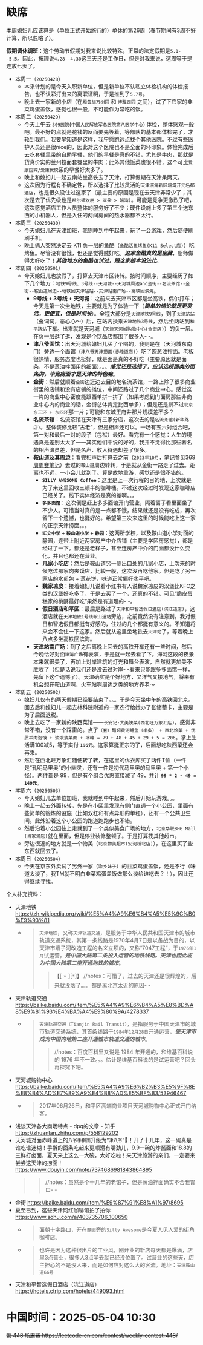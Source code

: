 
# 缺席

本周媳妇儿应该算是（单位正式开始施行的）单休的第26周（春节期间有3周不好计算，所以忽略了）。

**假期调休调班**：这个劳动节假期对我来说比较特殊，正常的法定假期是`5.1--5.5`。因此，按理说`4.28--4.30`这三天还是工作日，但是对我来说，这周等于是连放七天了。

- 本周一（`20250428`） 
  * 本来计划的是今天入职新单位，但是新单位不认私立体检机构的体检报告，也不认彩打出来的离职证明，于是推到了`5.7号`。
  * 晚上去一家新的小店（在`厢黄旗万树园` 和 `博雅西园` 之间），试了下它家的韭菜鸡蛋盖饭，感觉也很一般，不可能作为常吃的饭。
- 本周二（`20250429`） 
  * 今天上午去 `309医院`(`中国人民解放军总医院第八医学中心`) 体检，整体感观一般吧。最不好的点就是花钱的反而要先等着，等部队的基本都体检完了，才轮到我们。我要早知道是这样，我宁愿跑远点找个其他医院。不过有些医护人员还是很nice的，因此对这个医院也不是全面的坏印象。体检完成后去吃套餐里带的自助早餐，他们的早餐是真的不错，尤其是牛肉，那就是货真价实的兰州拉面套餐里的牛肉；此外其他饭菜也很不错，这个可比`爱康国宾/爱康优悦`系的早餐好太多了。
  * 晚上和媳妇儿一起去南站坐高铁去了天津，打算假期在天津呆两天。
  * 这次因为行程有不确定性，所以选择了比较灵活的`天津滨海新区瑞湾开元名都酒店`，也是很久没住过这家了（最主要的原因是现在去天津非常少了；其次是去了优先级也是`希尔顿欢朋 > 亚朵 > 瑞湾`）。可能是竞争更激烈了吧，这次感觉酒店工作人员整体的服务好了不少；硬件设施上多了第三个送东西的小机器人，但是入住的两间房间的热水器都不太行。
- 本周三（`20250430`） 
  * 今天媳妇儿在天津加班，我则睡到中午起来，玩了一会游戏，然后随便刷刷手机。
  * 晚上俩人突然决定去 K11 负一层的鱼酷（`鱼酷活鱼烤鱼(K11 Select店)`）吃烤鱼。尽管没有很饿，但还是觉得贼好吃。***这家鱼酷真的是宝藏***，厨师做得太好吃了！***其他地方的鱼酷也试过，跟这家根本没法比***。
- 本周四（`20250501`） 
  * 今天媳妇儿也放假了，打算去天津市区转转。按时间顺序，主要经历了如下几个地方：`地铁9号线、3号线--天河城--天河城周边and金街--名流茶馆--金街--鞍山道周边--地铁回天津站站--天津站南广场--高铁回滨海`。
    + **9号线 + 3号线 + 天河城**：之前来去天津市区都是坐高铁，偶尔打车；今天是第一次坐地铁，主要就是为了体验一下（***简单的结论就是更灵活，更便宜，但是时间长***）。全程大部分是`天津地铁9号线`，到了`天津站站`（叠词词，恶心心～）后，在站内换乘`天津地铁3号线`，然后坐两站到`和平路站`下车。出来就是天河城（`天津天河城购物中心(金街店)`）的负一层。在负一层逛了逛，发现是个饮品店都围了很多人- -。
    + **津八爷面馆**：出天河城给媳妇儿买了个喝的，我则是在（天河城东南门）旁边一个面馆（`津八爷天津捞面(赤峰道店)`）吃了碗葱油拌面。老板很热情，服务态度也挺好，就是面是真的不好吃（主要原因就是面条，不是葱油拌面用的细面）。。。***感觉还是选错了，应该选捞面类的面条的，毕竟捞面才是天津的特色嘛***。
    + **金街**：然后就顺着`金街`边逛边去目的地名流茶馆，一路上除了很多商业街里的店铺和没有店铺的摊位，中间还路过了几个商业中心。感觉这一片的商业中心密度能跟西单拼一拼了（如果考虑到门面房那些非商业中心内的商业的话，金街总体肯定比西单多）；但是还是拼不过`北京东三环 + 东四环`那一片；可能和东城王府井那片规模差不多？
    + **名流茶馆**：名流茶馆在天津有三家分店，这次去的是`名流茶馆(新华路店)`。整体装修比较“古老”，但是相声还可以。一场有五六对组合吧，第一对和最后一对的段子（包袱）最好。看完有一个感觉：人生的境遇真是差别太大了——其实他们中说的好的，我并不觉得比那些著名的相声演员差，但是名声、收入待遇却差了很多。
    + **鞍山道及其周边**：看完相声后打算去之前（`2023年10月`，笔记参见[369周周赛笔记](../../../weekly2023/369-absent-34-bj-tj-bj/README.md)）去过的`鞍山道`周边转转，于是就从金街一路走了过去。距离也不远，一小会儿就到了。算是故地重游，感觉还是很不错的。
      - **`SILLY AWESOME Coffee`**：这里是上一次行程的目的地，上次就是为了来这里回收三顿半的咖啡桶。不过这次经过时发现这家咖啡店已经关了。线下实体经济是真的差啊。。。
      - **`多多面馆`**：这次倒是赶上多多面馆开门营业，隔着窗子看里面坐了不少人。可惜当时真的是一点都不饿，结果就还是没有吃成，再次留下一个遗憾，也挺好的。希望第三次来这里的时候能吃上这一家的正宗天津捞面。。。
      - **`汇文中学` + `鞍山道小学` + `静园`**：这两所学校，以及鞍山道小学对面的静园，连带上附近两家房产中介店铺（主要是学区房感觉），都是经过了一下。都还是老样子，甚至连房产中介的门面都没什么变化，并且也都还在营业。
      - **几家小吃店**：然后是鞍山道另一侧出口处的几家小店，上次来的时候吃过那家肉夹馍店，比较一般，这次没再吃他家。但是吃了另一家店的水煎包 + 葱花饼，味道正常偏好水平吧。
      - **魏家凉皮**：接着媳妇儿说看小红书有人说魏家凉皮的汉堡比KFC之类的汉堡好吃多了，于是去买了一个，还真的不错。可见“脆皮蛋糕家的桃酥最好吃”果然是有道理的- -。
      - **假日酒店和平区**：最后是路过了`天津和平智选假日酒店(滨江道店)`，这酒店就在`天津地铁1号线鞍山道站`旁边，之前竟然没有注意到。我对假日和智选假日都挺有好感的，住过的几个都挺有意义的。不知道将来会不会住一下这家。然后就从这里坐地铁去`天津站`了，等着晚上八点多坐高铁回滨海。
    + **天津站南广场**：到了之后离晚上回去的高铁开车还有一些时间，然后今晚恰好对面`津湾广场`有表演，于是就一起去看了下。海河这段的夜景本来就很美了，再加上对岸建筑的灯光和舞台表演，自然就更加美不胜收了（但是话说我们还是没去过对岸- -看来只能跟多多面馆一样，先留下这个遗憾了）。天津确实是个好地方，又洋气又接地气，将来有机会想在鞍山道啊、火车站啊周边之类的地方养老～
- 本周五（`20250502`） 
  * 媳妇儿仅有的两天假期已经要结束了。。。于是今天坐中午的高铁回北京。回去后和媳妇儿一起去林科院附近的一家农行给她办了张储蓄卡，主要是为了后面退税。
  * 晚上去吃了一家新的陕西菜馆——`长安记·大美陕菜(西北旺万象汇店)`。感觉非常不错，没有一个踩雷的。点了`（套）醋焖黄河鲤鱼（半条） + 西北烩菜 + 优质羊肉泡馍 + 油泼菠菜面 + 冰峰 = 79 + 48 + 45 + 29 + 5 = 206`。掌上生活满100减5，等于实付 **`196元`**。这家算挺正宗的了，后面想吃陕西菜还会再来。
  * 然后在西北旺万象汇随便转了转，在这里的优衣库买了两件T恤（一件是“孔明马里奥”的小幽灵，还有一件是初代马里奥的马里奥 + 第一个小怪）。两件都是 99，但是有个组合优惠直接减了 49，共计 **`99 * 2 - 49 = 149元`**。
- 本周六（`20250503`） 
  * 今天媳妇儿去单位加班，我就睡到中午起来，然后开始玩游戏。。。
  * 晚上一起去外面转转，先是在小区里发现有侧门直通一个小公园，里面有些简单的锻炼的设施（比如双杠和有点异形的单杠），还有一个公共卫生间。此外沿着这个小公园的跑道跑跑步也不错。
  * 然后沿着小公园往上走就到了一个类似美食广场的地方，`北京华联BHG Mall (肖家河店)`就在里面，但是停业装修整顿了。于是打算找其他超市。
  * 旁边很近的地方就是一个物美（`北京物美超市(安河桥北店)`），在这里买了些东西就回去了。
- 本周日（`20250504`） 
  * 今天在京东外卖试了另外一家（`渝乡妹子`）的韭菜鸡蛋盖饭，还是不行（味道太淡了，我TM就不明白韭菜鸡蛋盖饭做那么淡给谁吃去？！），因此还得继续寻找。

个人补充资料：
- 天津地铁 https://zh.wikipedia.org/wiki/%E5%A4%A9%E6%B4%A5%E5%9C%B0%E9%93%81
  * > `天津地铁`，又称`天津轨道交通`，是服务于中华人民共和国天津市的城市轨道交通系统，其第一条线路是1970年4月7日是以备战为目的，以天津市墙子河改造工程的名义立项的，又称“7047工程”，于`1976年1月`试运营，***是中国大陆第二条投入运营的地铁线路。天津也因此成为中国大陆第二座开通地铁的城市***。
    >> 【[ :star: ][`*`]】 //notes：可惜了，过去的天津还是很辉煌的，后来就没落了。。。都是离北京太近的原因- -
- 天津轨道交通 https://baike.baidu.com/item/%E5%A4%A9%E6%B4%A5%E8%BD%A8%E9%81%93%E4%BA%A4%E9%80%9A/4278337
  * > `天津轨道交通（Tianjin Rail Transit）`，是指服务于中国天津市的城市轨道交通系统，其首条线路于`1984年12月28日`开通运营，***使天津市成为中国内地第二座开通城市轨道交通的城市***。
    >> //notes：百度百科里又说是 1984 年开通的，和维基百科说的 1976 年不一致。。。估计是维基百科说的是试运营吧？回头再探究下吧。
- 天河城购物中心 https://baike.baidu.com/item/%E5%A4%A9%E6%B2%B3%E5%9F%8E%E8%B4%AD%E7%89%A9%E4%B8%AD%E5%BF%83/53946467
  * > 2017年06月26日，和平区高端商业项目天河城购物中心正式开门纳客。
- 浅谈天津各大商场特点 - dpq的文章 - 知乎 https://zhuanlan.zhihu.com/p/558129202
- 天河城对面赤峰道上的`八爷手擀面`升级为“`津八爷`”👏！开了十几年，这一碗真是谁吃谁迷糊！手擀的面条吃起来更顺滑有嚼劲儿，9.9一碗的炸酱面和18.8的三鲜打卤面，夏天来上这么一大碗，太好吃啦！来天津旅游的亲们，一定要来尝尝这天津的捞面！ https://www.douyin.com/note/7374686981843864895
  >> //notes：虽然是个十几年的老馆子，但是葱油拌面确实不合我胃口- -
- 金街 https://baike.baidu.com/item/%E9%87%91%E8%A1%97/8695
- 夏至已到，这些天津网红咖啡馆拍了拍你 https://www.sohu.com/a/403735706_100650
  * > 面朝十字路口，开在`静园`旁的`Silly Awesome`是今夏人见人爱的街角咖啡店。
  * > 也许是因为这种很出片的工业风，刚开业的新店每天都是爆满，店里3点营业，很多人3点半去就已经没位置了。试营业的这些天，店主担心的不是没人来，而是如何应对这么大的客流。地址：`天津鞍山道66号`
- 天津和平智选假日酒店（滨江道店） https://hotels.ctrip.com/hotels/449093.html

# 中国时间：2025-05-04 10:30

~~第 448 场周赛 https://leetcode-cn.com/contest/weekly-contest-448/~~
